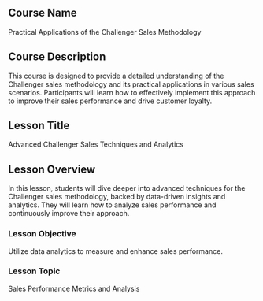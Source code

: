 ## Course Name
Practical Applications of the Challenger Sales Methodology
## Course Description
This course is designed to provide a detailed understanding of the Challenger sales methodology and its practical applications in various sales scenarios. Participants will learn how to effectively implement this approach to improve their sales performance and drive customer loyalty.
## Lesson Title
Advanced Challenger Sales Techniques and Analytics
## Lesson Overview
In this lesson, students will dive deeper into advanced techniques for the Challenger sales methodology, backed by data-driven insights and analytics. They will learn how to analyze sales performance and continuously improve their approach.
### Lesson Objective
Utilize data analytics to measure and enhance sales performance.
### Lesson Topic
Sales Performance Metrics and Analysis
